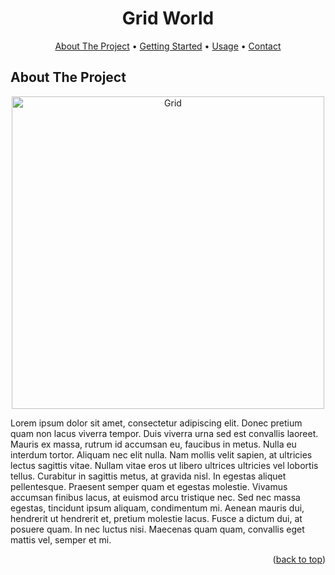 <h1 align="center">Grid World</h1>

<!-- TABLE OF CONTENTS -->
<p align="center">
  <a href="#about">About The Project</a> •
  <a href="#getting-started">Getting Started</a> •
  <a href="#usage">Usage</a> •
  <a href="#Contact">Contact</a>
</p>

<!-- ABOUT THE PROJECT -->
## About The Project

<p align="center">
  <img src="https://raw.githubusercontent.com/AlexisRodriguezCS/GridWord/main/Images/Grid.jpg" alt="Grid" style="display:block;margin:auto;" height="500">
</p>

Lorem ipsum dolor sit amet, consectetur adipiscing elit. Donec pretium quam non lacus viverra tempor. Duis viverra urna sed est convallis laoreet. Mauris ex massa, rutrum id accumsan eu, faucibus in metus. Nulla eu interdum tortor. Aliquam nec elit nulla. Nam mollis velit sapien, at ultricies lectus sagittis vitae. Nullam vitae eros ut libero ultrices ultricies vel lobortis tellus. Curabitur in sagittis metus, at gravida nisl. In egestas aliquet pellentesque. Praesent semper quam et egestas molestie. Vivamus accumsan finibus lacus, at euismod arcu tristique nec. Sed nec massa egestas, tincidunt ipsum aliquam, condimentum mi. Aenean mauris dui, hendrerit ut hendrerit et, pretium molestie lacus. Fusce a dictum dui, at posuere quam. In nec luctus nisi. Maecenas quam quam, convallis eget mattis vel, semper et mi.

<p align="right">(<a href="#readme-top">back to top</a>)</p>
